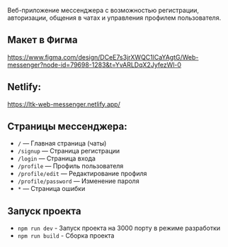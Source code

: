 
Веб-приложение мессенджера с возможностью регистрации, авторизации, общения в чатах и управления профилем пользователя.

## Макет в Фигма

https://www.figma.com/design/DCeE7s3jrXWQC1lCaYAgtG/Web-messenger?node-id=79698-1283&t=YvARLDqX2JyfezWl-0


## Netlify:
https://ltk-web-messenger.netlify.app/ 

## Страницы мессенджера:

- `/` — Главная страница (чаты)
- `/signup` — Страница регистрации
- `/login` — Страница входа
- `/profile` — Профиль пользователя
- `/profile/edit` — Редактирование профиля
- `/profile/password` — Изменение пароля
- `*` — Страница ошибки

## Запуск проекта

* `npm run dev` - Запуск проекта на 3000 порту в режиме разработки
* `npm run build` - Сборка проекта

